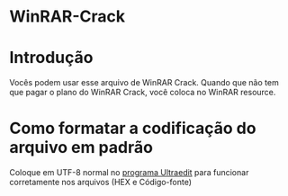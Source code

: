 # WinRAR-Crack
<h1>Introdução</h1>
Vocês podem usar esse arquivo de WinRAR Crack. Quando que não tem que pagar o plano do WinRAR Crack, você coloca no WinRAR resource.
<h1>Como formatar a codificação do arquivo em padrão</h1>
Coloque em UTF-8 normal no <a title="que edita qualquer arquivo pelo código" href="https://ultraedit.com" >programa Ultraedit</a> para funcionar corretamente nos arquivos (HEX e Código-fonte)
